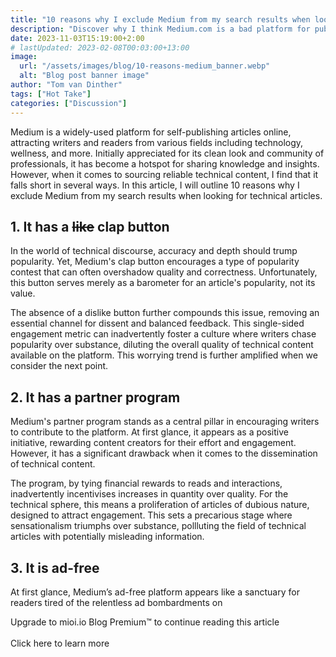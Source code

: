 ```yaml
---
title: "10 reasons why I exclude Medium from my search results when looking for technical articles"
description: "Discover why I think Medium.com is a bad platform for publishing technical articles."
date: 2023-11-03T15:19:00+2:00
# lastUpdated: 2023-02-08T00:03:00+13:00
image:
  url: "/assets/images/blog/10-reasons-medium_banner.webp"
  alt: "Blog post banner image"
author: "Tom van Dinther"
tags: ["Hot Take"]
categories: ["Discussion"]
---
```

Medium is a widely-used platform for self-publishing articles online, attracting writers and readers from various fields including technology, wellness, and more. Initially appreciated for its clean look and community of professionals, it has become a hotspot for sharing knowledge and insights. However, when it comes to sourcing reliable technical content, I find that it falls short in several ways. In this article, I will outline 10 reasons why I exclude Medium from my search results when looking for technical articles.

## 1. It has a ~~like~~ clap button
In the world of technical discourse, accuracy and depth should trump popularity. Yet, Medium's clap button encourages a type of popularity contest that can often overshadow quality and correctness. Unfortunately, this button serves merely as a barometer for an article's popularity, not its value.

The absence of a dislike button further compounds this issue, removing an essential channel for dissent and balanced feedback. This single-sided engagement metric can inadvertently foster a culture where writers chase popularity over substance, diluting the overall quality of technical content available on the platform. This worrying trend is further amplified when we consider the next point.

## 2. It has a partner program
Medium's partner program stands as a central pillar in encouraging writers to contribute to the platform. At first glance, it appears as a positive initiative, rewarding content creators for their effort and engagement. However, it has a significant drawback when it comes to the dissemination of technical content.

The program, by tying financial rewards to reads and interactions, inadvertently incentivises increases in quantity over quality. For the technical sphere, this means a proliferation of articles of dubious nature, designed to attract engagement. This sets a precarious stage where sensationalism triumphs over substance, pollluting the field of technical articles with potentially misleading information.

## 3. It is ad-free
At first glance, Medium’s ad-free platform appears like a sanctuary for readers tired of the relentless ad bombardments on
<div class="-mt-32 relative z-10">
  <div class="w-full h-[86px] bg-gradient-to-t from-page to-transparent"></div>
  <div class="w-full h-64 bg-page px-[8vw] text-3xl text-center">
    Upgrade to mioi.io Blog Premium™ to continue reading this article
    <br/><br/>
    <a class="cursor-pointer" onclick="alert('🤔')">Click here</a> to learn more
  </div>
</div>
